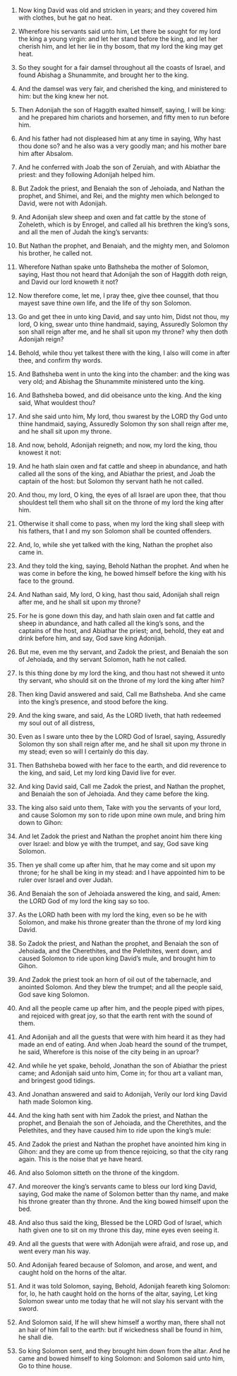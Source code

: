 1. Now king David was old and stricken in years; and they covered
him with clothes, but he gat no heat.

2. Wherefore his servants said unto him, Let there be sought for my
lord the king a young virgin: and let her stand before the king, and
let her cherish him, and let her lie in thy bosom, that my lord the
king may get heat.

3. So they sought for a fair damsel throughout all the coasts of
Israel, and found Abishag a Shunammite, and brought her to the king.

4. And the damsel was very fair, and cherished the king, and
ministered to him: but the king knew her not.

5. Then Adonijah the son of Haggith exalted himself, saying, I will
be king: and he prepared him chariots and horsemen, and fifty men to
run before him.

6. And his father had not displeased him at any time in saying, Why
hast thou done so? and he also was a very goodly man; and his mother
bare him after Absalom.

7. And he conferred with Joab the son of Zeruiah, and with Abiathar
the priest: and they following Adonijah helped him.

8. But Zadok the priest, and Benaiah the son of Jehoiada, and Nathan
the prophet, and Shimei, and Rei, and the mighty men which belonged to
David, were not with Adonijah.

9. And Adonijah slew sheep and oxen and fat cattle by the stone of
Zoheleth, which is by Enrogel, and called all his brethren the king’s
sons, and all the men of Judah the king’s servants:

10. But Nathan
the prophet, and Benaiah, and the mighty men, and Solomon his brother,
he called not.

11. Wherefore Nathan spake unto Bathsheba the mother of Solomon,
saying, Hast thou not heard that Adonijah the son of Haggith doth
reign, and David our lord knoweth it not?

12. Now therefore come,
let me, I pray thee, give thee counsel, that thou mayest save thine
own life, and the life of thy son Solomon.

13. Go and get thee in unto king David, and say unto him, Didst not
thou, my lord, O king, swear unto thine handmaid, saying, Assuredly
Solomon thy son shall reign after me, and he shall sit upon my throne?
why then doth Adonijah reign?

14. Behold, while thou yet talkest
there with the king, I also will come in after thee, and confirm thy
words.

15. And Bathsheba went in unto the king into the chamber: and the
king was very old; and Abishag the Shunammite ministered unto the
king.

16. And Bathsheba bowed, and did obeisance unto the king. And the
king said, What wouldest thou?

17. And she said unto him, My lord,
thou swarest by the LORD thy God unto thine handmaid, saying,
Assuredly Solomon thy son shall reign after me, and he shall sit upon
my throne.

18. And now, behold, Adonijah reigneth; and now, my lord the king,
thou knowest it not:

19. And he hath slain oxen and fat cattle and
sheep in abundance, and hath called all the sons of the king, and
Abiathar the priest, and Joab the captain of the host: but Solomon thy
servant hath he not called.

20. And thou, my lord, O king, the eyes of all Israel are upon thee,
that thou shouldest tell them who shall sit on the throne of my lord
the king after him.

21. Otherwise it shall come to pass, when my lord the king shall
sleep with his fathers, that I and my son Solomon shall be counted
offenders.

22. And, lo, while she yet talked with the king, Nathan the prophet
also came in.

23. And they told the king, saying, Behold Nathan the prophet. And
when he was come in before the king, he bowed himself before the king
with his face to the ground.

24. And Nathan said, My lord, O king, hast thou said, Adonijah shall
reign after me, and he shall sit upon my throne?

25. For he is gone
down this day, and hath slain oxen and fat cattle and sheep in
abundance, and hath called all the king’s sons, and the captains of
the host, and Abiathar the priest; and, behold, they eat and drink
before him, and say, God save king Adonijah.

26. But me, even me thy servant, and Zadok the priest, and Benaiah
the son of Jehoiada, and thy servant Solomon, hath he not called.

27. Is this thing done by my lord the king, and thou hast not shewed
it unto thy servant, who should sit on the throne of my lord the king
after him?

28. Then king David answered and said, Call me Bathsheba.
And she came into the king’s presence, and stood before the king.

29. And the king sware, and said, As the LORD liveth, that hath
redeemed my soul out of all distress,

30. Even as I sware unto thee
by the LORD God of Israel, saying, Assuredly Solomon thy son shall
reign after me, and he shall sit upon my throne in my stead; even so
will I certainly do this day.

31. Then Bathsheba bowed with her face to the earth, and did
reverence to the king, and said, Let my lord king David live for ever.

32. And king David said, Call me Zadok the priest, and Nathan the
prophet, and Benaiah the son of Jehoiada. And they came before the
king.

33. The king also said unto them, Take with you the servants of your
lord, and cause Solomon my son to ride upon mine own mule, and bring
him down to Gihon:

34. And let Zadok the priest and Nathan the
prophet anoint him there king over Israel: and blow ye with the
trumpet, and say, God save king Solomon.

35. Then ye shall come up after him, that he may come and sit upon my
throne; for he shall be king in my stead: and I have appointed him to
be ruler over Israel and over Judah.

36. And Benaiah the son of Jehoiada answered the king, and said,
Amen: the LORD God of my lord the king say so too.

37. As the LORD hath been with my lord the king, even so be he with
Solomon, and make his throne greater than the throne of my lord king
David.

38. So Zadok the priest, and Nathan the prophet, and Benaiah the son
of Jehoiada, and the Cherethites, and the Pelethites, went down, and
caused Solomon to ride upon king David’s mule, and brought him to
Gihon.

39. And Zadok the priest took an horn of oil out of the tabernacle,
and anointed Solomon. And they blew the trumpet; and all the people
said, God save king Solomon.

40. And all the people came up after him, and the people piped with
pipes, and rejoiced with great joy, so that the earth rent with the
sound of them.

41. And Adonijah and all the guests that were with him heard it as
they had made an end of eating. And when Joab heard the sound of the
trumpet, he said, Wherefore is this noise of the city being in an
uproar?

42. And while he yet spake, behold, Jonathan the son of
Abiathar the priest came; and Adonijah said unto him, Come in; for
thou art a valiant man, and bringest good tidings.

43. And Jonathan answered and said to Adonijah, Verily our lord king
David hath made Solomon king.

44. And the king hath sent with him Zadok the priest, and Nathan the
prophet, and Benaiah the son of Jehoiada, and the Cherethites, and the
Pelethites, and they have caused him to ride upon the king’s mule:

45. And Zadok the priest and Nathan the prophet have anointed him
king in Gihon: and they are come up from thence rejoicing, so that the
city rang again. This is the noise that ye have heard.

46. And also Solomon sitteth on the throne of the kingdom.

47. And moreover the king’s servants came to bless our lord king
David, saying, God make the name of Solomon better than thy name, and
make his throne greater than thy throne. And the king bowed himself
upon the bed.

48. And also thus said the king, Blessed be the LORD God of Israel,
which hath given one to sit on my throne this day, mine eyes even
seeing it.

49. And all the guests that were with Adonijah were afraid, and rose
up, and went every man his way.

50. And Adonijah feared because of Solomon, and arose, and went, and
caught hold on the horns of the altar.

51. And it was told Solomon, saying, Behold, Adonijah feareth king
Solomon: for, lo, he hath caught hold on the horns of the altar,
saying, Let king Solomon swear unto me today that he will not slay his
servant with the sword.

52. And Solomon said, If he will shew himself a worthy man, there
shall not an hair of him fall to the earth: but if wickedness shall be
found in him, he shall die.

53. So king Solomon sent, and they brought him down from the altar.
And he came and bowed himself to king Solomon: and Solomon said unto
him, Go to thine house.
